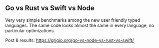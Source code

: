 ## Go vs Rust vs Swift vs Node

Very very simple benchmarks among the new user friendly typed languages.
The same code looks almost the same in every language, no particular optimizations.

Post & results: https://grigio.org/go-vs-node-vs-rust-vs-swift/
